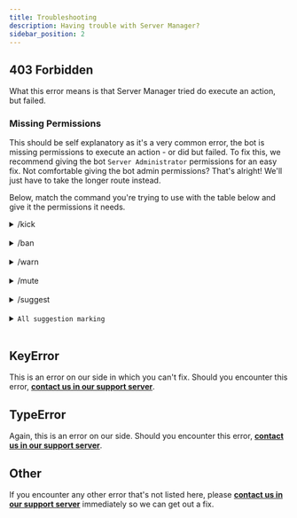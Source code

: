 ```yaml
---
title: Troubleshooting
description: Having trouble with Server Manager?
sidebar_position: 2
---
```


## 403 Forbidden

What this error means is that Server Manager tried do execute an action, but failed.

### Missing Permissions
This should be self explanatory as it's a very common error, the bot is missing permissions to execute an action - or did but failed. To fix this, we recommend giving the bot `Server Administrator` permissions for an easy fix. Not comfortable giving the bot admin permissions? That's alright! We'll just have to take the longer route instead. 

Below, match the command you're trying to use with the table below and give it the permissions it needs.

<details className="customdetails">
<summary>/kick</summary>

`Kick Members`

`Send Messages`

`View Channels/Read Messages`

`Read Message History`

`Use External Emojis`

`Embed Links`

</details>
<br/>

<details className="customdetails">
<summary>/ban</summary>

`Ban Members`

`Send Messages`

`View Channels/Read Messages`

`Read Message History`

`Use External Emojis`

`Embed Links`

</details>
<br/>

<details className="customdetails">
<summary>/warn</summary>

`Send Messages`

`View Channels/Read Messages`

`Read Message History`

`Use External Emojis`

`Embed Links`

</details>
<br/>

<details className="customdetails">
<summary>/mute</summary>

`Moderate Members`

`Send Messages`

`View Channels/Read Messages`

`Read Message History`

`Use External Emojis`

`Embed Links`

</details>
<br/>

<details className="customdetails">
<summary>/suggest</summary>

**Access to the suggestions channel**

`Send Messages`

`View Channels/Read Messages`

`Read Message History`

`Use External Emojis`

`Embed Links`

</details>
<br/>

<details className="customdetails">
<summary><code>All suggestion marking</code></summary>

**Access to the suggestions channel**

`Send Messages`

`View Channels/Read Messages`

`Read Message History`

`Use External Emojis`

`Embed Links`

</details>
<br/>

## KeyError
This is an error on our side in which you can't fix. Should you encounter this error, **[contact us in our support server](../support)**.

## TypeError
Again, this is an error on our side. Should you encounter this error, **[contact us in our support server](../support)**.

## Other
If you encounter any other error that's not listed here, please **[contact us in our support server](../support)** immediately so we can get out a fix.

